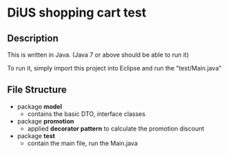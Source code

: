 # DiUS shopping cart test

## Description

This is written in Java. (Java 7 or above should be able to run it)

To run it, simply import this project into Eclipse and run the "test/Main.java"

## File Structure

* package **model**
  * contains the basic DTO, interface classes
* package **promotion**
  * applied **decorator pattern** to calculate the promotion discount
* package **test**
  * contain the main file, run the Main.java

